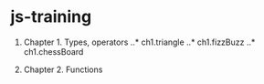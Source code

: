 # js-training

1. Chapter 1. Types, operators
..* ch1.triangle
..* ch1.fizzBuzz
..* ch1.chessBoard

2. Chapter 2. Functions